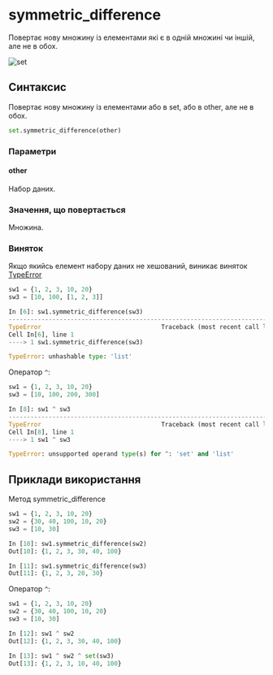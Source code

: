 
# symmetric_difference

Повертає нову множину із елементами які є в одній множині чи іншій, але не в обох.

![set](https://pyneng.io/assets/images/set_operations_symmetric_difference.png)

## Синтаксис

Повертає нову множину із елементами або в set, або в other, але не в обох.

```python
set.symmetric_difference(other)
```

### Параметри

#### other

Набор даних.

### Значення, що повертається

Множина.

### Виняток

Якщо якийсь елемент набору даних не хешований, виникає виняток [TypeError](/reference/exceptions/#typeerror)

```python
sw1 = {1, 2, 3, 10, 20}
sw3 = [10, 100, [1, 2, 3]]

In [6]: sw1.symmetric_difference(sw3)
---------------------------------------------------------------------------
TypeError                                 Traceback (most recent call last)
Cell In[6], line 1
----> 1 sw1.symmetric_difference(sw3)

TypeError: unhashable type: 'list'
```

Оператор `^`:

```python
sw1 = {1, 2, 3, 10, 20}
sw3 = [10, 100, 200, 300]

In [8]: sw1 ^ sw3
---------------------------------------------------------------------------
TypeError                                 Traceback (most recent call last)
Cell In[8], line 1
----> 1 sw1 ^ sw3

TypeError: unsupported operand type(s) for ^: 'set' and 'list'
```

## Приклади використання

Метод symmetric_difference

```python
sw1 = {1, 2, 3, 10, 20}
sw2 = {30, 40, 100, 10, 20}
sw3 = [10, 30]

In [10]: sw1.symmetric_difference(sw2)
Out[10]: {1, 2, 3, 30, 40, 100}

In [11]: sw1.symmetric_difference(sw3)
Out[11]: {1, 2, 3, 20, 30}
```

Оператор `^`:
```python
sw1 = {1, 2, 3, 10, 20}
sw2 = {30, 40, 100, 10, 20}
sw3 = [10, 30]

In [12]: sw1 ^ sw2
Out[12]: {1, 2, 3, 30, 40, 100}

In [13]: sw1 ^ sw2 ^ set(sw3)
Out[13]: {1, 2, 3, 10, 40, 100}
```

